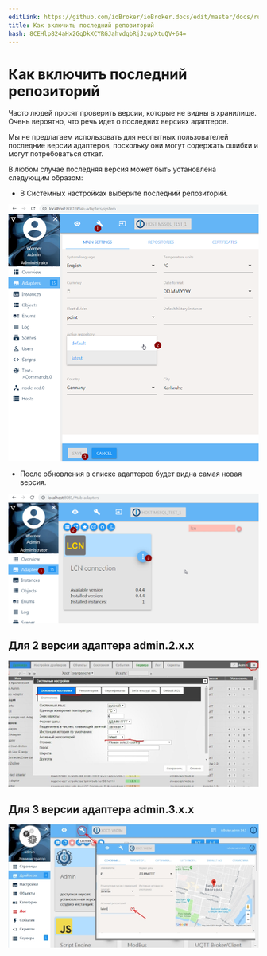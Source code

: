 ```yaml
---
editLink: https://github.com/ioBroker/ioBroker.docs/edit/master/docs/ru/faq/_050_advanced/010_enable_latest_repo.md
title: Как включить последний репозиторий
hash: 8CEHlp824aHx2GqDkXCYRGJahvdgbRjJzupXtuQV+64=
---
```

# Как включить последний репозиторий
Часто людей просят проверить версии, которые не видны в хранилище.
Очень вероятно, что речь идет о последних версиях адаптеров.

Мы не предлагаем использовать для неопытных пользователей последние версии адаптеров, поскольку они могут содержать ошибки и могут потребоваться откат.

В любом случае последняя версия может быть установлена следующим образом:

- В Системных настройках выберите последний репозиторий.

![системные настройки](../../../en/faq/_050_advanced/media/010_system_settings.png)



- После обновления в списке адаптеров будет видна самая новая версия.

![системные настройки](../../../en/faq/_050_advanced/media/010_adapter_list.png)

## Для 2 версии адаптера admin.2.x.x
![2](media/010_enable_latest_repo2.jpg)

## Для 3 версии адаптера admin.3.x.x
![2](media/010_enable_latest_repo3.jpg)
